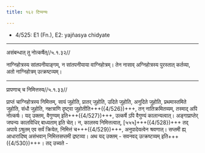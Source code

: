 ```yaml
---
title: १६२ टिप्पन्यः

---
```

- 4/525: E1 (Fn.), E2: yajñasya chidyate

____________________________________________


असंबन्धात् तु नोत्कर्षेत्//५.१.३२//

नाग्निहोत्रस्य सांतपनीयाङ्गम्, न सांतपनीयाया वाग्निहोत्रम्। तेन नासाव् अग्निहोत्रस्य पुरस्तात् कर्तव्या, अतो नाग्निहोत्रम् उत्क्रष्टव्यम्।


____________________________________________


प्रापणाच् च निमित्तस्य//५.१.३३//

प्राप्तं चाग्निहोत्रस्य निमित्तम्, सायं जुहोति, प्रातर् जुहोति, उदिते जुहोति, अनुदिते जुहोति, प्रथमास्तमिते जुहोति, संधौ जुहोति, नक्षत्राणि दृष्ट्वा जुहोतीति+++({4/526})+++, तन् नातिक्रमितव्यम्, तस्माद् अपि नोत्कर्षः। यद् उक्तम्, वैगुण्यम् इति+++({4/527})+++, उत्कर्षे ऽपि वैगुण्यं कालान्यत्वात्। अङ्गाप्राप्तेर् जघन्यः कालविधिर् बाध्यताम् इति चेत्। न, कालस्य निमित्तत्वात्, [५५५]+++({4/528})+++ तद् अपाये ऽश्रुतम् एव सर्वं क्रियेत, निमित्तं च+++({4/529})+++, अनुपादेयत्वेन श्रवणात्। सप्तमी ह्य् आधारादिष्व् असंभवान् निमित्तसप्तमी द्रष्टव्या।
अथ यद् उक्तम् - सवनवद् उत्क्रष्टव्यम् इति+++({4/530})+++। तद् उच्यते -
